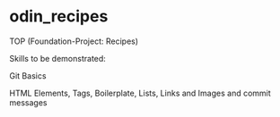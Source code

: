 # odin_recipes
TOP (Foundation-Project: Recipes)

Skills to be demonstrated:

Git Basics

HTML Elements, Tags, Boilerplate, Lists, Links and Images and commit messages
